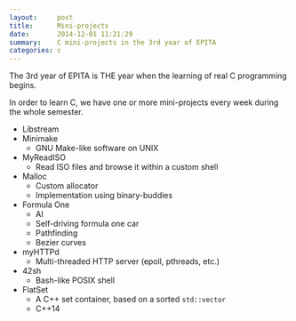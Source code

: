 ```yaml
---
layout:     post
title:      Mini-projects
date:       2014-12-01 11:21:29
summary:    C mini-projects in the 3rd year of EPITA
categories: c
---
```


The 3rd year of EPITA is THE year when the learning of real
C programming begins.

In order to learn C, we have one or more mini-projects every week
during the whole semester.

* Libstream
* Minimake
    * GNU Make-like software on UNIX
* MyReadISO
    * Read ISO files and browse it within a custom shell
* Malloc
    * Custom allocator
    * Implementation using binary-buddies
* Formula One
    * AI
    * Self-driving formula one car
    * Pathfinding
    * Bezier curves
* myHTTPd
    * Multi-threaded HTTP server (epoll, pthreads, etc.)
* 42sh
    * Bash-like POSIX shell
* FlatSet
    * A C++ set container, based on a sorted `std::vector`
    * C++14
